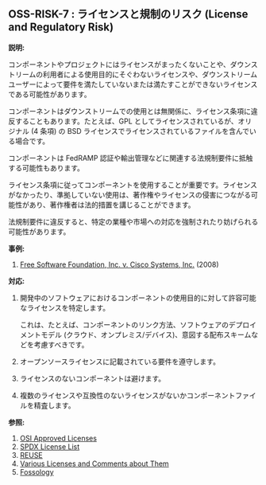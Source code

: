 ## OSS-RISK-7 : ライセンスと規制のリスク (License and Regulatory Risk)

**説明:**

コンポーネントやプロジェクトにはライセンスがまったくないことや、ダウンストリームの利用者による使用目的にそぐわないライセンスや、ダウンストリームユーザーによって要件を満たしていないまたは満たすことができないライセンスである可能性があります。

コンポーネントはダウンストリームでの使用とは無関係に、ライセンス条項に違反することもあります。たとえば、GPL としてライセンスされているが、オリジナル (4 条項) の BSD ライセンスでライセンスされているファイルを含んでいる場合です。

コンポーネントは FedRAMP 認証や輸出管理などに関連する法規制要件に抵触する可能性もあります。

ライセンス条項に従ってコンポーネントを使用することが重要です。ライセンスがなかったり、準拠していない使用は、著作権やライセンスの侵害につながる可能性があり、著作権者は法的措置を講じることができます。

法規制要件に違反すると、特定の業種や市場への対応を強制されたり妨げられる可能性があります。

**事例:**

1. [Free Software Foundation, Inc. v. Cisco Systems, Inc.](https://www.fsf.org/licensing/complaint-2008-12-11.pdf) (2008)

**対応:**

1. 開発中のソフトウェアにおけるコンポーネントの使用目的に対して許容可能なライセンスを特定します。

    これは、たとえば、コンポーネントのリンク方法、ソフトウェアのデプロイメントモデル (クラウド、オンプレミス/デバイス)、意図する配布スキームなどを考慮すべきです。
2. オープンソースライセンスに記載されている要件を遵守します。
3. ライセンスのないコンポーネントは避けます。
4. 複数のライセンスや互換性のないライセンスがないかコンポーネントファイルを精査します。

**参照:**

1. [OSI Approved Licenses](https://opensource.org/licenses/)
2. [SPDX License List](https://spdx.org/licenses/)
3. [REUSE](https://reuse.software/)
4. [Various Licenses and Comments about Them](https://www.gnu.org/licenses/license-list.en.html)
5. [Fossology](https://www.fossology.org/)

